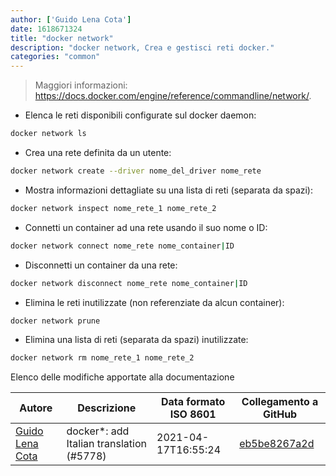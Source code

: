 ```yaml
---
author: ['Guido Lena Cota']
date: 1618671324
title: "docker network"
description: "docker network, Crea e gestisci reti docker."
categories: "common"
---
```

> Maggiori informazioni: <https://docs.docker.com/engine/reference/commandline/network/>.

- Elenca le reti disponibili configurate sul docker daemon:

```bash
docker network ls
```

- Crea una rete definita da un utente:

```bash
docker network create --driver nome_del_driver nome_rete
```

- Mostra informazioni dettagliate su una lista di reti (separata da spazi):

```bash
docker network inspect nome_rete_1 nome_rete_2
```

- Connetti un container ad una rete usando il suo nome o ID:

```bash
docker network connect nome_rete nome_container|ID
```

- Disconnetti un container da una rete:

```bash
docker network disconnect nome_rete nome_container|ID
```

- Elimina le reti inutilizzate (non referenziate da alcun container):

```bash
docker network prune
```

- Elimina una lista di reti (separata da spazi) inutilizzate:

```bash
docker network rm nome_rete_1 nome_rete_2
```
Elenco delle modifiche apportate alla documentazione


Autore | Descrizione | Data formato ISO 8601 | Collegamento a GitHub
------|-----|-----|-----
[Guido Lena Cota](mailto:guido.lenacota@gmail.com) | docker*: add Italian translation (#5778) | 2021-04-17T16:55:24 | [eb5be8267a2d](https://github.com/tldr-pages/tldr/commit/eb5be8267a2ddd4ba4da205eb6cbd6cff38f520e)

